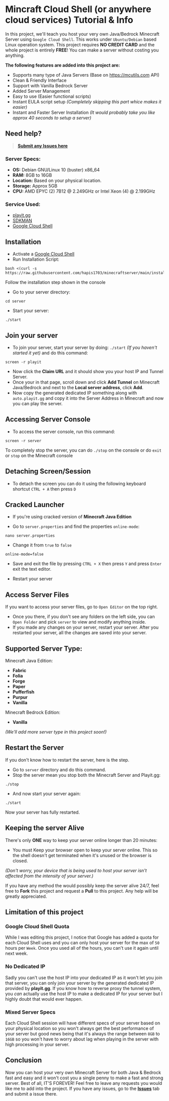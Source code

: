 # Mincraft Cloud Shell (or anywhere cloud services) Tutorial & Info

In this project, we'll teach you host your very own Java/Bedrock Minecraft Server using `Google Cloud Shell`. This works under `Ubuntu/Debian` based Linux operation system. This project requires **NO CREDIT CARD** and the whole project is entirely **FREE**! You can make a server without costing you anything.

**The following features are added into this project are:**

- Supports many type of Java Servers (Base on https://mcutils.com API)
- Clean & Friendly Interface
- Support with Vanilla Bedrock Server
- Added Server Management
- Easy to use (Easier functional scripts)
- Instant EULA script setup _(Completely skipping this part whice makes it easier)_
- Instant and Faster Server Installation _(It would probably take you like approx 40 seconds to setup a server)_

## Need help?

> [**Submit any Issues here**](https://github.com/hapis1703/minecraftserver/issues)

### Server Specs:

- **OS:** Debian GNU/Linux 10 (buster) x86_64
- **RAM:** 8GB to 16GB
- **Location:** Based on your physical location.
- **Storage:** Approx 5GB
- **CPU:** AMD EPYC (2) 7B12 @ 2.249GHz or Intel Xeon (4) @ 2.199GHz

### Service Used:

- [playit.gg](https://playit.gg)
- [SDKMAN](https://sdkman.io)
- [Google Cloud Shell](https://cloud.google.com/shell)

## Installation

- Activate a [Google Cloud Shell](https://cloud.google.com/shell)
- Run Installation Script:

```
bash <(curl -s https://raw.githubusercontent.com/hapis1703/minecraftserver/main/install)
```

Follow the installation step shown in the console

- Go to your server directory:

```
cd server
```

- Start your server:

```
./start
```

## Join your server

- To join your server, start your server by doing: `./start` _(If you haven't started it yet)_ and do this command:

```
screen -r playit
```

- Now click the **Claim URL** and it should show you your host IP and Tunnel Server.
- Once your in that page, scroll down and click **Add Tunnel** on Minecraft Java/Bedrock and next to the **Local server address**, click **Add**.
- Now copy the generated dedicated IP something along with `auto.playit.gg` and copy it into the Server Address in Minecraft and now you can play the server.

## Accessing Server Console

- To access the server console, run this command:

```
screen -r server
```

To completely stop the server, you can do `./stop` on the console or do `exit` or `stop` on the Minecraft console

## Detaching Screen/Session

- To detach the screen you can do it using the following keyboard shortcut
  `CTRL + A` then press `D`

## Cracked Launcher

- If you're using cracked version of **Minecraft Java Edition**

- Go to `server.properties` and find the properties `online-mode`:

```
nano server.properties
```

- Change it from `true` to `false`

```
online-mode=false
```

- Save and exit the file by pressing `CTRL + X` then press `Y` and press `Enter` exit the text editor.

- Restart your server

## Access Server Files

If you want to access your server files, go to `Open Editor` on the top right.

- Once you there, if you don't see any folders on the left side, you can `Open Folder` and pick `server` to view and modify anything inside.
- If you made any changes on your server, restart your server.
  After you restarted your server, all the changes are saved into your server.

## Supported Server Type:

Minecraft Java Edition:

- **Fabric**
- **Folia**
- **Forge**
- **Paper**
- **Pufferfish**
- **Purpur**
- **Vanilla**

Minecraft Bedrock Edition:

- **Vanilla**

_(We'll add more server type in this project soon!)_

## Restart the Server

If you don't know how to restart the server, here is the step.

- Go to `server` directory and do this command.
- Stop the server mean you stop both the Minecraft Server and Playit.gg:

```
./stop
```

- And now start your server again:

```
./start
```

Now your server has fully restarted.

## Keeping the server Alive

There's only **ONE** way to keep your server online longer than 20 minutes:

- You must Keep your browser open to keep your server online. This so the shell doesn't get terminated when it's unused or the browser is closed.

_(Don't worry, your device that is being used to host your server isn't affected from the intensity of your server.)_

If you have any method the would possibly keep the server alive 24/7, feel free to **Fork** this project and request a **Pull** to this project. Any help will be greatly appreciated.

## Limitation of this project

### Google Cloud Shell Quota

While I was editing this project, I notice that Google has added a quota for each Cloud Shell uses and you can only host your server for the max of `50` hours per `Week`.
Once you used all of the hours, you can't use it again until next week.

### No Dedicated IP

Sadly you can't use the host IP into your dedicated IP as it won't let you join that server, you can only join your server by the generated dedicated IP provided by **playit.gg**. If you know how to reverse proxy the tunnel system, you _can_ actually use the host IP to make a dedicated IP for your server but I highly doubt that would ever happen.

### Mixed Server Specs

Each Cloud Shell session will have different specs of your server based on your physical location so you won't always get the best performance of your server but good news being that it's always the range between `8GB` to `16GB` so you won't have to worry about lag when playing in the server with high processing in your server.

## Conclusion

Now you can host your very own Minecraft Server for both Java & Bedrock fast and easy and it won't cost you a single penny to make a fast and strong server. Best of all, IT'S FOREVER! Feel free to leave any requests you would like me to add into the project. If you have any issues, go to the [**Issues**](https://github.com/hapis1703/minecraftserver/issues) tab and submit a issue there.
